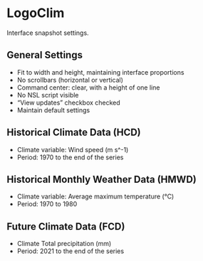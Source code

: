 # LogoClim

Interface snapshot settings.

## General Settings

- Fit to width and height, maintaining interface proportions
- No scrollbars (horizontal or vertical)
- Command center: clear, with a height of one line 
- No NSL script visible
- “View updates” checkbox checked
- Maintain default settings

## Historical Climate Data (HCD)

- Climate variable: Wind speed (m s^-1)
- Period: 1970 to the end of the series

## Historical Monthly Weather Data (HMWD)

- Climate variable: Average maximum temperature (°C)
- Period: 1970 to 1980

## Future Climate Data (FCD)

- Climate Total precipitation (mm)
- Period: 2021 to the end of the series
